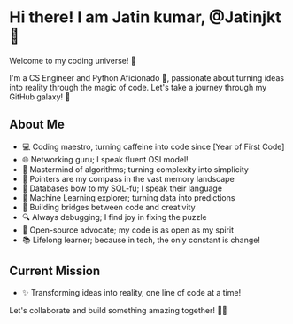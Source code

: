# Hi there! I am Jatin kumar, @Jatinjkt👋

Welcome to my coding universe! 🌌

I'm a CS Engineer and Python Aficionado 🐍, passionate about turning ideas into reality through the magic of code. Let's take a journey through my GitHub galaxy! 🚀

## About Me

- 💻 Coding maestro, turning caffeine into code since [Year of First Code]
- 🌐 Networking guru; I speak fluent OSI model!
- 🧠 Mastermind of algorithms; turning complexity into simplicity
- 🎯 Pointers are my compass in the vast memory landscape
- 🐘 Databases bow to my SQL-fu; I speak their language
- 🤖 Machine Learning explorer; turning data into predictions
- 🚧 Building bridges between code and creativity
- 🔍 Always debugging; I find joy in fixing the puzzle
- 🌈 Open-source advocate; my code is as open as my spirit
- 📚 Lifelong learner; because in tech, the only constant is change!

## Current Mission

- ✨ Transforming ideas into reality, one line of code at a time!

Let's collaborate and build something amazing together! 🚀✨
